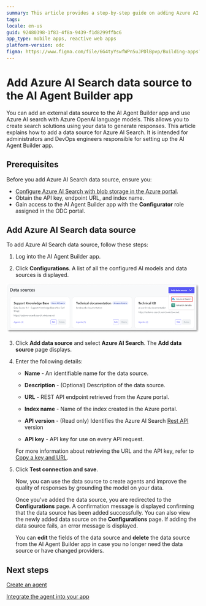 ```yaml
---
summary: This article provides a step-by-step guide on adding Azure AI Search to the AI Agent Builder app
tags:
locale: en-us
guid: 92480398-1f83-4f8a-9439-f1d8299ffbc6
app_type: mobile apps, reactive web apps
platform-version: odc
figma: https://www.figma.com/file/6G4tyYswfWPn5uJPDlBpvp/Building-apps?type=design&node-id=5082%3A362&mode=design&t=FeG7qG63nCPS3Mxp-1
---
```

# Add Azure AI Search data source to the AI Agent Builder app

You can add an external data source to the AI Agent Builder app and use Azure AI search with Azure OpenAI language models. This allows you to create search solutions using your data to generate responses. This article explains how to add a data source for Azure AI Search. It is intended for administrators and DevOps engineers responsible for setting up the AI Agent Builder app.

## Prerequisites

Before you add Azure AI Search data source, ensure you:
* [Configure Azure AI Search with blob storage in the Azure portal](./configure-azure-data-source.md).
* Obtain the API key, endpoint URL, and index name.
* Gain access to the AI Agent Builder app with the **Configurator** role assigned in the ODC portal.


## Add Azure AI Search data source

To add Azure AI Search data source, follow these steps:

1. Log into the AI Agent Builder app. 

1. Click **Configurations**. 
A list of all the configured AI models and data sources is displayed.

![Screenshot showing the 'Add data source' dropdown with Azure AI Search selected.](images/add-data-source-azure-ai.png "Adding Azure AI Search Data Source")

3. Click **Add data source** and select **Azure AI Search**.
The **Add data source** page displays.

1. Enter the following details:

    * **Name** - An identifiable name for the data source.

    * **Description** - (Optional) Description of the data source.  

    * **URL** - REST API endpoint retrieved from the Azure portal.

    * **Index name** - Name of the index created in the Azure portal.
       
    * **API version** - (Read only) Identifies the Azure AI Search [Rest API](https://learn.microsoft.com/en-us/rest/api/searchservice/) version

    * **API key** - API key for use on every API request.

    For more information about retrieving the URL and the API key, refer to [Copy a key and URL](https://learn.microsoft.com/en-us/azure/search/search-get-started-rest#copy-a-key-and-url).

    

1. Click **Test connection and save**.

    Now, you can use the data source to create agents and improve the quality of responses by grounding the model on your data. 

   Once you've added the data source, you are redirected to the **Configurations** page. A confirmation message is displayed confirming that the data source has been added successfully. You can also view the newly added data source on the **Configurations** page. If adding the data source fails, an error message is displayed. 

    You can **edit** the fields of the data source and **delete** the data source from the AI Agent Builder app in case you no longer need the data source or have changed providers.

## Next steps

[Create an agent](../create-agent.md) 

[Integrate the agent into your app](../integrate-agent.md) 
